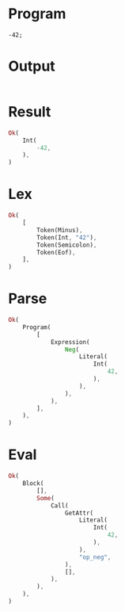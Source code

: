 # Program

```rustleaf
-42;
```

# Output

```

```

# Result

```rust
Ok(
    Int(
        -42,
    ),
)
```

# Lex

```rust
Ok(
    [
        Token(Minus),
        Token(Int, "42"),
        Token(Semicolon),
        Token(Eof),
    ],
)
```

# Parse

```rust
Ok(
    Program(
        [
            Expression(
                Neg(
                    Literal(
                        Int(
                            42,
                        ),
                    ),
                ),
            ),
        ],
    ),
)
```

# Eval

```rust
Ok(
    Block(
        [],
        Some(
            Call(
                GetAttr(
                    Literal(
                        Int(
                            42,
                        ),
                    ),
                    "op_neg",
                ),
                [],
            ),
        ),
    ),
)
```
